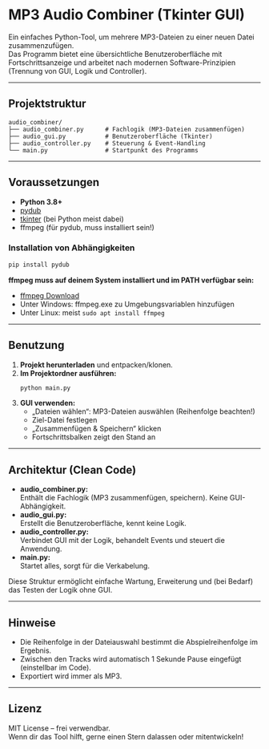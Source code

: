 # MP3 Audio Combiner (Tkinter GUI)

Ein einfaches Python-Tool, um mehrere MP3-Dateien zu einer neuen Datei zusammenzufügen.  
Das Programm bietet eine übersichtliche Benutzeroberfläche mit Fortschrittsanzeige und arbeitet nach modernen Software-Prinzipien (Trennung von GUI, Logik und Controller).

---

## Projektstruktur

```
audio_combiner/
├── audio_combiner.py      # Fachlogik (MP3-Dateien zusammenfügen)
├── audio_gui.py           # Benutzeroberfläche (Tkinter)
├── audio_controller.py    # Steuerung & Event-Handling
└── main.py                # Startpunkt des Programms
```

---

## Voraussetzungen

- **Python 3.8+**
- [pydub](https://github.com/jiaaro/pydub)
- [tkinter](https://wiki.python.org/moin/TkInter) (bei Python meist dabei)
- ffmpeg (für pydub, muss installiert sein!)

### Installation von Abhängigkeiten

```bash
pip install pydub
```

**ffmpeg muss auf deinem System installiert und im PATH verfügbar sein:**
- [ffmpeg Download](https://ffmpeg.org/download.html)
- Unter Windows: ffmpeg.exe zu Umgebungsvariablen hinzufügen
- Unter Linux: meist `sudo apt install ffmpeg`

---

## Benutzung

1. **Projekt herunterladen** und entpacken/klonen.
2. **Im Projektordner ausführen:**
    ```bash
    python main.py
    ```
3. **GUI verwenden:**
    - „Dateien wählen“: MP3-Dateien auswählen (Reihenfolge beachten!)
    - Ziel-Datei festlegen
    - „Zusammenfügen & Speichern“ klicken
    - Fortschrittsbalken zeigt den Stand an

---

## Architektur (Clean Code)

- **audio_combiner.py:**  
  Enthält die Fachlogik (MP3 zusammenfügen, speichern). Keine GUI-Abhängigkeit.
- **audio_gui.py:**  
  Erstellt die Benutzeroberfläche, kennt keine Logik.
- **audio_controller.py:**  
  Verbindet GUI mit der Logik, behandelt Events und steuert die Anwendung.
- **main.py:**  
  Startet alles, sorgt für die Verkabelung.

Diese Struktur ermöglicht einfache Wartung, Erweiterung und (bei Bedarf) das Testen der Logik ohne GUI.

---

## Hinweise

- Die Reihenfolge in der Dateiauswahl bestimmt die Abspielreihenfolge im Ergebnis.
- Zwischen den Tracks wird automatisch 1 Sekunde Pause eingefügt (einstellbar im Code).
- Exportiert wird immer als MP3.

---

## Lizenz

MIT License – frei verwendbar.  
Wenn dir das Tool hilft, gerne einen Stern dalassen oder mitentwickeln!
